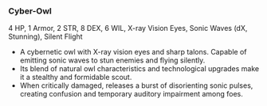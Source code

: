 ### Cyber-Owl
4 HP, 1 Armor, 2 STR, 8 DEX, 6 WIL, X-ray Vision Eyes, Sonic Waves (dX, Stunning), Silent Flight

- A cybernetic owl with X-ray vision eyes and sharp talons. Capable of emitting sonic waves to stun enemies and flying silently.
- Its blend of natural owl characteristics and technological upgrades make it a stealthy and formidable scout.
- When critically damaged, releases a burst of disorienting sonic pulses, creating confusion and temporary auditory impairment among foes.

